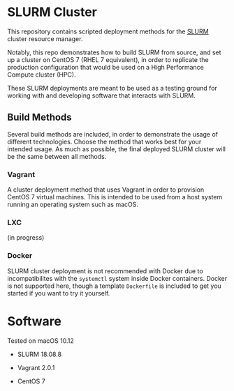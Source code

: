 # SLURM Cluster

This repository contains scripted deployment methods for the [SLURM](https://slurm.schedmd.com/documentation.html) cluster resource manager. 

Notably, this repo demonstrates how to build SLURM from source, and set up a cluster on CentOS 7 (RHEL 7 equivalent), in order to replicate the production configuration that would be used on a High Performance Compute cluster (HPC).

These SLURM deployments are meant to be used as a testing ground for working with and developing software that interacts with SLURM. 

## Build Methods

Several build methods are included, in order to demonstrate the usage of different technologies. Choose the method that works best for your intended usage. As much as possible, the final deployed SLURM cluster will be the same between all methods. 

### Vagrant

A cluster deployment method that uses Vagrant in order to provision CentOS 7 virtual machines. This is intended to be used from a host system running an operating system such as macOS. 

### LXC

(in progress)

### Docker

SLURM cluster deployment is not recommended with Docker due to incompatibilites with the `systemctl` system inside Docker containers. Docker is not supported here, though a template `Dockerfile` is included to get you started if you want to try it yourself.

# Software

Tested on macOS 10.12

- SLURM 18.08.8

- Vagrant 2.0.1

- CentOS 7
